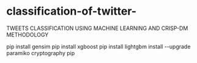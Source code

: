 # classification-of-twitter-
TWEETS CLASSIFICATION USING MACHINE LEARNING AND CRISP-DM METHODOLOGY


pip install gensim
pip install xgboost
pip install lightgbm
install --upgrade paramiko cryptography
pip 
